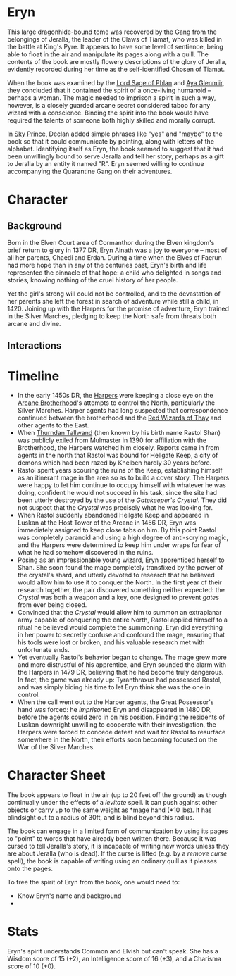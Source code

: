 # Eryn

This large dragonhide-bound tome was recovered by the Gang from the belongings of Jeralla, the leader of the Claws of Tiamat, who was killed in the battle at King's Pyre. It appears to have some level of sentience, being able to float in the air and manipulate its pages along with a quill. The contents of the book are mostly flowery descriptions of the glory of Jeralla, evidently recorded during her time as the self-identified Chosen of Tiamat.

When the book was examined by the [Lord Sage of Phlan](../Lord%20Sage%20of%20Phlan.md) and [Aya Glenmiir](../Aya%20Glenmiir.md), they concluded that it contained the spirit of a once-living humanoid – perhaps a woman. The magic needed to imprison a spirit in such a way, however, is a closely guarded arcane secret considered taboo for any wizard with a conscience. Binding the spirit into the book would have required the talents of someone both highly skilled and morally corrupt.

In [Sky Prince](../../Adventure%20Log/Sky%20Prince.md), Declan added simple phrases like "yes" and "maybe" to the book so that it could communicate by pointing, along with letters of the alphabet. Identifying itself as Eryn, the book seemed to suggest that it had been unwillingly bound to serve Jeralla and tell her story, perhaps as a gift to Jeralla by an entity it named "R". Eryn seemed willing to continue accompanying the Quarantine Gang on their adventures.

# Character

## Background

Born in the Elven Court area of Cormanthor during the Elven kingdom's brief return to glory in 1377 DR, Eryn Ainath was a joy to everyone – most of all her parents, Chaedi and Erdan. During a time when the Elves of Faerun had more hope than in any of the centuries past, Eryn's birth and life represented the pinnacle of that hope: a child who delighted in songs and stories, knowing nothing of the cruel history of her people.

Yet the girl's strong will could not be controlled, and to the devastation of her parents she left the forest in search of adventure while still a child, in 1420. Joining up with the Harpers for the promise of adventure, Eryn trained in the Silver Marches, pledging to keep the North safe from threats both arcane and divine.

## Interactions

# Timeline

- In the early 1450s DR, the [Harpers](../../Factions/Harpers.md) were keeping a close eye on the [Arcane Brotherhood](../../Factions/Arcane%20Brotherhood.md)'s attempts to control the North, particularly the Silver Marches. Harper agents had long suspected that correspondence continued between the brotherhood and the [Red Wizards of Thay](../../Factions/Red%20Wizards%20of%20Thay.md) and other agents to the East.
- When [Thurndan Tallwand](../Thurndan%20Tallwand/%21index.md) (then known by his birth name Rastol Shan) was publicly exiled from Mulmaster in 1390 for affiliation with the Brotherhood, the Harpers watched him closely. Reports came in from agents in the north that Rastol was bound for Hellgate Keep, a city of demons which had been razed by Khelben hardly 30 years before.
- Rastol spent years scouring the ruins of the Keep, establishing himself as an itinerant mage in the area so as to build a cover story. The Harpers were happy to let him continue to occupy himself with whatever he was doing, confident he would not succeed in his task, since the site had been utterly destroyed by the use of the *Gatekeeper's Crystal*. They did not suspect that the *Crystal* was precisely what he was looking for.
- When Rastol suddenly abandoned Hellgate Keep and appeared in Luskan at the Host Tower of the Arcane in 1456 DR, Eryn was immediately assigned to keep close tabs on him. By this point Rastol was completely paranoid and using a high degree of anti-scrying magic, and the Harpers were determined to keep him under wraps for fear of what he had somehow discovered in the ruins.
- Posing as an impressionable young wizard, Eryn apprenticed herself to Shan. She soon found the mage completely transfixed by the power of the crystal's shard, and utterly devoted to research that he believed would allow him to use it to conquer the North. In the first year of their research together, the pair discovered something neither expected: the *Crystal* was both a weapon and a key, one designed to prevent *gate*s from ever being closed.
- Convinced that the *Crystal* would allow him to summon an extraplanar army capable of conquering the entire North, Rastol applied himself to a ritual he believed would complete the summoning. Eryn did everything in her power to secretly confuse and confound the mage, ensuring that his tools were lost or broken, and his valuable research met with unfortunate ends.
- Yet eventually Rastol's behavior began to change. The mage grew more and more distrustful of his apprentice, and Eryn sounded the alarm with the Harpers in 1479 DR, believing that he had become truly dangerous. In fact, the game was already up: Tyranthraxus had possessed Rastol, and was simply biding his time to let Eryn think she was the one in control.
- When the call went out to the Harper agents, the Great Possessor's hand was forced: he *imprison*ed Eryn and disappeared in 1480 DR, before the agents could zero in on his position. Finding the residents of Luskan downright unwilling to cooperate with their investigation, the Harpers were forced to concede defeat and wait for Rastol to resurface somewhere in the North, their efforts soon becoming focused on the War of the Silver Marches.

# Character Sheet

The book appears to float in the air (up to 20 feet off the ground) as though continually under the effects of a *levitate* spell. It can push against other objects or carry up to the same weight as *mage hand (*10 lbs). It has blindsight out to a radius of 30ft, and is blind beyond this radius.

The book can engage in a limited form of communication by using its pages to "point" to words that have already been written there. Because it was cursed to tell Jeralla's story, it is incapable of writing new words unless they are about Jeralla (who is dead). If the curse is lifted (e.g. by a *remove curse* spell), the book is capable of writing using an ordinary quill as it pleases onto the pages.

To free the spirit of Eryn from the book, one would need to:

- Know Eryn's name and background
- 

# Stats

Eryn's spirit understands Common and Elvish but can't speak. She has a Wisdom score of 15 (+2), an Intelligence score of 16 (+3), and a Charisma score of 10 (+0).
